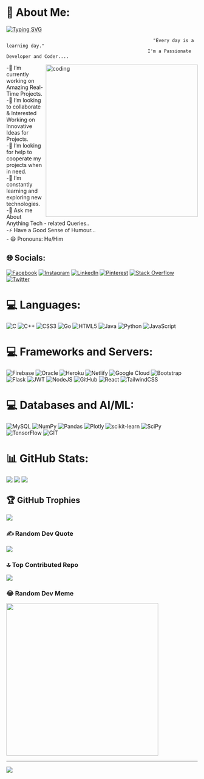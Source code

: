 # 💫 About Me:
[![Typing SVG](https://readme-typing-svg.demolab.com/?lines=Hello+Everyone+!!!+👋;I+am+Ujjawal+Singh+Tolia;Nice+to+meet+you+!!!&center=true&size=24&weight=500&width=1000&duration=5000&pause=1000)](https://git.io/typing-svg)
                                                          
                                                          "Every day is a learning day."
                                                        I'm a Passionate Developer and Coder....
<img align="right" alt="coding" width="400" src="https://user-images.githubusercontent.com/58518192/87162442-bf3e8180-c2e7-11ea-9f2a-53a50306b7ce.gif">
-🔭 I’m currently working on Amazing Real- Time Projects.<br>
-👯 I’m looking to collaborate & Interested Working on Innovative Ideas for Projects.<br>
-🤝 I’m looking for help to cooperate my  projects when in need.<br>
-🌱 I’m constantly learning and exploring new technologies.<br>
-💬 Ask me About Anything Tech - related Queries..<br>
-⚡ Have a Good Sense of Humour... <br>- 😄 Pronouns: He/Him


## 🌐 Socials:
[![Facebook](https://img.shields.io/badge/Facebook-%231877F2.svg?logo=Facebook&logoColor=white)](https://facebook.com/ujjawal.tolia.33h) [![Instagram](https://img.shields.io/badge/Instagram-%23E4405F.svg?logo=Instagram&logoColor=white)](https://instagram.com/ujjawaltolia_2703) [![LinkedIn](https://img.shields.io/badge/LinkedIn-%230077B5.svg?logo=linkedin&logoColor=white)](https://linkedin.com/in/ujjawal-singh-tolia-71136a278) [![Pinterest](https://img.shields.io/badge/Pinterest-%23E60023.svg?logo=Pinterest&logoColor=white)](https://pinterest.com/ujjawaltolia853) [![Stack Overflow](https://img.shields.io/badge/-Stackoverflow-FE7A16?logo=stack-overflow&logoColor=white)](https://stackoverflow.com/users/22305211) [![Twitter](https://img.shields.io/badge/Twitter-%231DA1F2.svg?logo=Twitter&logoColor=white)](https://twitter.com/iMUjjawalTolia) 

# 💻 Languages:
![C](https://img.shields.io/badge/c-%2300599C.svg?style=for-the-badge&logo=c&logoColor=white) ![C++](https://img.shields.io/badge/c++-%2300599C.svg?style=for-the-badge&logo=c%2B%2B&logoColor=white) ![CSS3](https://img.shields.io/badge/css3-%231572B6.svg?style=for-the-badge&logo=css3&logoColor=white) ![Go](https://img.shields.io/badge/go-%2300ADD8.svg?style=for-the-badge&logo=go&logoColor=white) ![HTML5](https://img.shields.io/badge/html5-%23E34F26.svg?style=for-the-badge&logo=html5&logoColor=white) ![Java](https://img.shields.io/badge/java-%23ED8B00.svg?style=for-the-badge&logo=java&logoColor=white) ![Python](https://img.shields.io/badge/python-3670A0?style=for-the-badge&logo=python&logoColor=ffdd54) ![JavaScript](https://img.shields.io/badge/javascript-%23323330.svg?style=for-the-badge&logo=javascript&logoColor=%23F7DF1E) 

# 💻 Frameworks and Servers:
![Firebase](https://img.shields.io/badge/firebase-%23039BE5.svg?style=for-the-badge&logo=firebase) ![Oracle](https://img.shields.io/badge/Oracle-F80000?style=for-the-badge&logo=oracle&logoColor=white) ![Heroku](https://img.shields.io/badge/heroku-%23430098.svg?style=for-the-badge&logo=heroku&logoColor=white) ![Netlify](https://img.shields.io/badge/netlify-%23000000.svg?style=for-the-badge&logo=netlify&logoColor=#00C7B7) ![Google Cloud](https://img.shields.io/badge/Google%20Cloud-%234285F4.svg?style=for-the-badge&logo=google-cloud&logoColor=white) ![Bootstrap](https://img.shields.io/badge/bootstrap-%23563D7C.svg?style=for-the-badge&logo=bootstrap&logoColor=white) ![Flask](https://img.shields.io/badge/flask-%23000.svg?style=for-the-badge&logo=flask&logoColor=white) ![JWT](https://img.shields.io/badge/JWT-black?style=for-the-badge&logo=JSON%20web%20tokens) ![NodeJS](https://img.shields.io/badge/node.js-6DA55F?style=for-the-badge&logo=node.js&logoColor=white) ![GitHub](https://img.shields.io/badge/GitHub-%23121011.svg?style=for-the-badge&logo=github&logoColor=white) ![React](https://img.shields.io/badge/react-%2320232a.svg?style=for-the-badge&logo=react&logoColor=%2361DAFB) ![TailwindCSS](https://img.shields.io/badge/tailwindcss-%2338B2AC.svg?style=for-the-badge&logo=tailwind-css&logoColor=white) 

# 💻 Databases and AI/ML:
![MySQL](https://img.shields.io/badge/mysql-%2300f.svg?style=for-the-badge&logo=mysql&logoColor=white) ![NumPy](https://img.shields.io/badge/numpy-%23013243.svg?style=for-the-badge&logo=numpy&logoColor=white) ![Pandas](https://img.shields.io/badge/pandas-%23150458.svg?style=for-the-badge&logo=pandas&logoColor=white) ![Plotly](https://img.shields.io/badge/Plotly-%233F4F75.svg?style=for-the-badge&logo=plotly&logoColor=white) ![scikit-learn](https://img.shields.io/badge/scikit--learn-%23F7931E.svg?style=for-the-badge&logo=scikit-learn&logoColor=white) ![SciPy](https://img.shields.io/badge/SciPy-%230C55A5.svg?style=for-the-badge&logo=scipy&logoColor=%white) ![TensorFlow](https://img.shields.io/badge/TensorFlow-%23FF6F00.svg?style=for-the-badge&logo=TensorFlow&logoColor=white) ![GIT](https://img.shields.io/badge/Git-fc6d26?style=for-the-badge&logo=git&logoColor=white)
# 📊 GitHub Stats:
![](https://github-readme-stats.vercel.app/api?username=Ujju-27&theme=dracula&hide_border=false&include_all_commits=true&count_private=true)
![](https://github-readme-streak-stats.herokuapp.com/?user=Ujju-27&theme=dracula&hide_border=false)
![](https://github-readme-stats.vercel.app/api/top-langs/?username=Ujju-27&theme=dracula&hide_border=false&include_all_commits=true&count_private=true&layout=compact)

## 🏆 GitHub Trophies
![](https://github-profile-trophy.vercel.app/?username=Ujju-27&theme=dracula&no-frame=false&no-bg=false&margin-w=4)

### ✍️ Random Dev Quote
![](https://quotes-github-readme.vercel.app/api?type=horizontal&theme=tokyonight)

### 🔝 Top Contributed Repo
![](https://github-contributor-stats.vercel.app/api?username=Ujju-27&limit=5&theme=dracula&combine_all_yearly_contributions=true)

### 😂 Random Dev Meme
<img src='https://randommeme-five.vercel.app/' style="height: 400px;"/>

---
[![](https://visitcount.itsvg.in/api?id=Ujju-27&icon=7&color=10)](https://visitcount.itsvg.in)

<!-- Proudly created with GPRM ( https://gprm.itsvg.in ) -->
